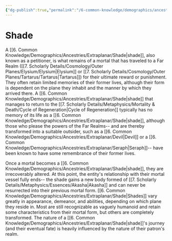 ```yaml
---
{"dg-publish":true,"permalink":"/6-common-knowledge/demographics/ancestries/extraplanar/shade/","noteIcon":""}
---
```


# Shade

A [[6. Common Knowledge/Demographics/Ancestries/Extraplanar/Shade\|shade]], also known as a petitioner, is what remains of a mortal that has traveled to a Far Realm ([[7. Scholarly Details/Cosmology/Outer Planes/Elysium/Elysium\|Elysium]] or [[7. Scholarly Details/Cosmology/Outer Planes/Tartarus/Tartarus\|Tartarus]]) for their ultimate reward or punishment. They often retain limited memories of their former lives, although their form is dependent on the plane they inhabit and the manner by which they arrived there. A [[6. Common Knowledge/Demographics/Ancestries/Extraplanar/Shade\|shade]] that manages to return to the [[7. Scholarly Details/Metaphysics/Mortality & Death/Cycle of Regeneration\|Cycle of Regeneration]] typically has no memory of its life as a [[6. Common Knowledge/Demographics/Ancestries/Extraplanar/Shade\|shade]], although those who please the powers of the Far Realms-- and are thereby transformed into a suitable outsider, such as a [[6. Common Knowledge/Demographics/Ancestries/Extraplanar/Devil\|Devil]] or a [[6. Common Knowledge/Demographics/Ancestries/Extraplanar/Seraph\|Seraph]]-- have been known to have some remembrance of their former lives. 

Once a mortal becomes a [[6. Common Knowledge/Demographics/Ancestries/Extraplanar/Shade\|shade]], they are irrecoverably altered. At this point, the entity's relationship with their mortal vessel fully ends-- the shade gains a new body formed of [[7. Scholarly Details/Metaphysics/Essences/Akasha\|Akasha]] and can never be resurrected into their previous mortal form. [[6. Common Knowledge/Demographics/Ancestries/Extraplanar/Shade\|Shades]] vary greatly in appearance, demeanor, and abilities, depending on which plane they reside in. Most are still recognizable as vaguely humanoid and retain some characteristics from their mortal form, but others are completely transformed. The nature of a [[6. Common Knowledge/Demographics/Ancestries/Extraplanar/Shade\|shade]]'s journey (and their eventual fate) is heavily influenced by the nature of their patron's realm. 